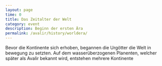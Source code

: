 ```yaml
---
layout: page
time: 0
title: Das Zeitalter der Welt
category: event
description: Beginn der ersten Ära
permalink: /avalir/history/worldera/
---
```


Bevor die Kontinente sich erhoben, begannen die Urgötter die Welt in bewegung zu setzten. Auf dem wasserüberzogenen Planenten, welcher später als Avalir bekannt wird, entstehen mehrere Kontinente
